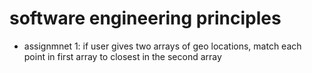# software engineering principles
- assignmnet 1: if user gives two arrays of geo locations, match each point in first array to closest in the second array
